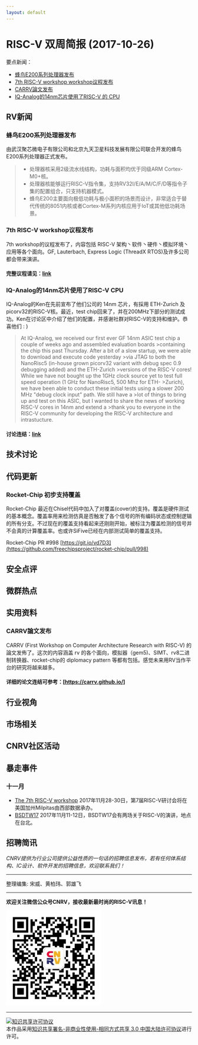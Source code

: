 ```yaml
---
layout: default
---
```


# RISC-V 双周简报 (2017-10-26)

要点新闻：

- [蜂鸟E200系列处理器发布](#蜂鸟e200系列处理器发布)
- [7th RISC-V workshop workshop议程发布](7thrisc-vworkshop议程发布)
- [CARRV論文发布](#carrv論文发布)
- [IQ-Analog的14nm芯片使用了RISC-V 的 CPU](iq-analog的14nm芯片使用了risc-vcpu)
## RV新闻

### 蜂鸟E200系列处理器发布

由武汉聚芯微电子有限公司和北京九天卫星科技发展有限公司联合开发的蜂鸟E200系列处理器正式发布。
> - 处理器核采用2级流水线结构，功耗与面积均优于同级ARM Cortex-M0+核。
> - 处理器核能够运行RISC-V指令集，支持RV32I/E/A/M/C/F/D等指令子集的配置组合，只支持机器模式。
> - 蜂鸟E200主要面向极低功耗与极小面积的场景而设计，非常适合于替代传统的8051内核或者Cortex-M系列内核应用于IoT或其他低功耗场景。

### 7th RISC-V workshop议程发布
7th workshop的议程发布了，内容包括 RISC-V 架构丶软件丶硬件丶模拟环境丶应用等各个面向。GF, Lauterbach, Express Logic (ThreadX RTOS)及许多公司都会带来演讲。

#### 完整议程请见：[link](https://riscv.org/2017/10/7th-risc-v-workshop-agenda/)


### IQ-Analog的14nm芯片使用了RISC-V CPU
IQ-Analog的Ken在先前宣布了他们公司的 14nm 芯片，有採用 ETH-Zurich 及picorv32的RISC-V核。最近，test chip回来了，并在200MHz下部分的测试成功。Ken在讨论区中介绍了他们的配置，并感谢社群对RISC-V的支持和维护。恭喜他们 : )

> At IQ-Analog, we received our first ever GF 14nm ASIC test chip a couple of weeks ago and assembled evaluation boards >containing the chip this past Thursday.  After a bit of a slow startup, we were able to download and execute code yesterday >via JTAG to both the NanoRisc5 (in-house grown picorv32 variant with debug spec 0.9 debugging added) and the ETH-Zurich >versions of the RISC-V cores!
> While we have not bought up the 1GHz clock source yet to test full speed operation (1 GHz for NanoRisc5, 500 Mhz for ETH- >Zurich), we have been able to conduct these initial tests using a slower 200 MHz "debug clock input" path.  We still have a >lot of things to bring up and test on this ASIC, but I wanted to share the news of working RISC-V cores in 14nm and extend a >thank you to everyone in the RISC-V community for developing the RISC-V architecture and intrastucture.

#### 讨论连结：[link](https://groups.google.com/a/groups.riscv.org/d/msgid/hw-dev/59E3AB57.8090601%40gmail.com)

## 技术讨论

## 代码更新

### Rocket-Chip 初步支持覆盖

Rocket-Chip 最近在Chisel代码中加入了对覆盖(cover)的支持。覆盖是硬件测试的基本概念。覆盖率用来检测仿真是否触发了各个信号的所有编码状态或控制逻辑的所有分支。不过现在的覆盖支持看起来还刚刚开始，被标注为覆盖检测的信号并不会真的计算覆盖率。也或许SiFive已经在内部测试简单的覆盖支持。

Rocket-Chip PR \#998 [https://git.io/vd7D3](https://github.com/freechipsproject/rocket-chip/pull/998)

## 安全点评

## 微群热点

## 实用资料

### CARRV論文发布

CARRV (First Workshop on Computer Architecture Research with RISC-V) 的論文发佈了。这次的内容涵盖 rv 的各个面向，模拟器（gem5)、SIMT、rv8二进制转换器、rocket-chip的 diplomacy pattern 等都有包括。感觉未来用RV当作平台的研究将越来越多。

#### 详细的论文连结可参考：[https://carrv.github.io/]


## 行业视角

## 市场相关

## CNRV社区活动

## 暴走事件

### 十一月

+ [The 7th RISC-V workshop](https://www.softconf.com/h/riscv7thwkshp/) 2017年11月28-30日，第7届RISC-V研讨会将在美国加州Milpitas由西部数据承办。
+ [BSDTW17](https://bsdtw.org/) 2017年11月11-12日，BSDTW17会有两场关于RISC-V的演讲，地点在台北。

## 招聘简讯

_CNRV提供为行业公司提供公益性质的一句话的招聘信息发布，若有任何体系结构、IC设计、软件开发的招聘信息，欢迎联系我们！_

----

整理编集: 宋威、黄柏玮、郭雄飞

----

**欢迎关注微信公众号CNRV，接收最新最时尚的RISC-V讯息！**

![CNRV微信公众号](/assets/images/cnrv_qr.png)

----

<a rel="license" href="http://creativecommons.org/licenses/by-nc-sa/3.0/cn/"><img alt="知识共享许可协议" style="border-width:0" src="https://i.creativecommons.org/l/by-nc-sa/3.0/cn/80x15.png" /></a><br />本作品采用<a rel="license" href="http://creativecommons.org/licenses/by-nc-sa/3.0/cn/">知识共享署名-非商业性使用-相同方式共享 3.0 中国大陆许可协议</a>进行许可。
